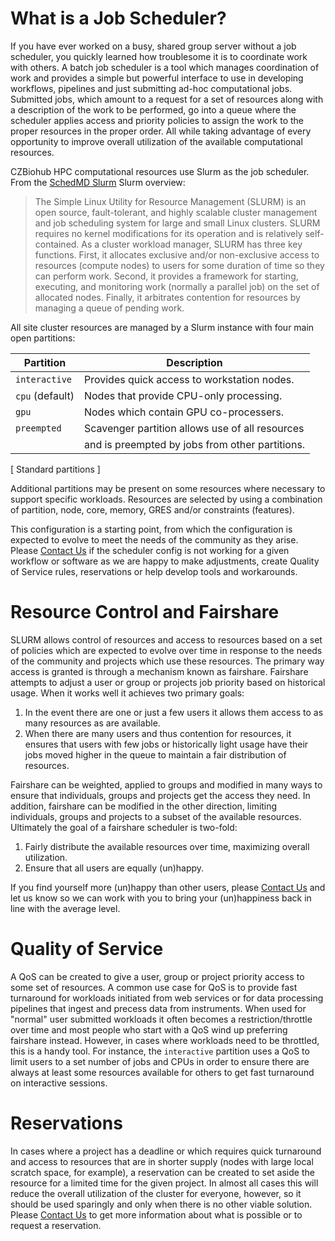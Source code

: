 # What is a Job Scheduler?

If you have ever worked on a busy, shared group server without a job scheduler,
you quickly learned how troublesome it is to coordinate work with others. A
batch job scheduler is a tool which manages coordination of work and provides a
simple but powerful interface to use in developing workflows, pipelines and
just submitting ad-hoc computational jobs. Submitted jobs, which amount to a
request for a set of resources along with a description of the work to be
performed, go into a queue where the scheduler applies access and priority
policies to assign the work to the proper resources in the proper order. All
while taking advantage of every opportunity to improve overall utilization of
the available computational resources.

CZBiohub HPC computational resources use Slurm as the job scheduler. From the
[SchedMD Slurm](http://slurm.schedmd.com/overview.html) Slurm overview:

> The Simple Linux Utility for Resource Management (SLURM) is an open source,
> fault-tolerant, and highly scalable cluster management and job scheduling
> system for large and small Linux clusters. SLURM requires no kernel
> modifications for its operation and is relatively self-contained. As a
> cluster workload manager, SLURM has three key functions. First, it allocates
> exclusive and/or non-exclusive access to resources (compute nodes) to users
> for some duration of time so they can perform work. Second, it provides a
> framework for starting, executing, and monitoring work (normally a parallel
> job) on the set of allocated nodes. Finally, it arbitrates contention for
> resources by managing a queue of pending work.

All site cluster resources are managed by a Slurm instance with four main open
partitions:

| Partition | Description |
| --------------- | ------------------------------------------------------- |
| `interactive` | Provides quick access to workstation nodes. |
| `cpu` (default) | Nodes that provide CPU-only processing. |
| `gpu` | Nodes which contain GPU co-processers. |
| `preempted` | Scavenger partition allows use of all resources |\
|             | and is preempted by jobs from other partitions. |
[ Standard partitions ]

Additional partitions may be present on some resources where necessary to
support specific workloads. Resources are selected by using a combination of
partition, node, core, memory, GRES and/or constraints (features). 

This configuration is a starting point, from which the configuration is
expected to evolve to meet the needs of the community as they arise. Please
[Contact Us](../contact.md) if the scheduler config is not working for a given
workflow or software as we are happy to make adjustments, create Quality of
Service rules, reservations or help develop tools and workarounds.

# Resource Control and Fairshare 

SLURM allows control of resources and access to resources based on a set of
policies which are expected to evolve over time in response to the needs of the
community and projects which use these resources. The primary way access is
granted is through a mechanism known as fairshare. Fairshare attempts to adjust
a user or group or projects job priority based on historical usage. When it
works well it achieves two primary goals:

 1. In the event there are one or just a few users it allows them access to as
    many resources as are available.
 1. When there are many users and thus contention for resources, it ensures
    that users with few jobs or historically light usage have their jobs moved
    higher in the queue to maintain a fair distribution of resources.

Fairshare can be weighted, applied to groups and modified in many ways to
ensure that individuals, groups and projects get the access they need. In
addition, fairshare can be modified in the other direction, limiting
individuals, groups and projects to a subset of the available resources.
Ultimately the goal of a fairshare scheduler is two-fold:

 1. Fairly distribute the available resources over time, maximizing overall
    utilization.
 1. Ensure that all users are equally (un)happy.

If you find yourself more (un)happy than other users, please [Contact
Us](../contact.md) and let us know so we can work with you to bring your
(un)happiness back in line with the average level.

# Quality of Service

A QoS can be created to give a user, group or project priority access to some
set of resources. A  common use case for QoS is to provide fast turnaround
for workloads initiated from web services or for data processing pipelines
that ingest and precess data from instruments. When used for "normal" user
submitted workloads it often becomes a restriction/throttle over time and
most people who start with a QoS wind up preferring fairshare instead.
However, in cases where workloads need to be throttled, this is a handy tool.
For instance, the `interactive` partition uses a QoS to limit users to a set
number of jobs and CPUs in order to ensure there are always at least some
resources available for others to get fast turnaround on interactive
sessions. 

# Reservations

In cases where a project has a deadline or which requires quick turnaround and
access to resources that are in shorter supply (nodes with large local scratch
space, for example), a reservation can be created to set aside the resource for
a limited time for the given project. In almost all cases this will reduce the
overall utilization of the cluster for everyone, however, so it should be used
sparingly and only when there is no other viable solution. Please [Contact
Us](../contact.md) to get more information about what is possible or to
request a reservation.

